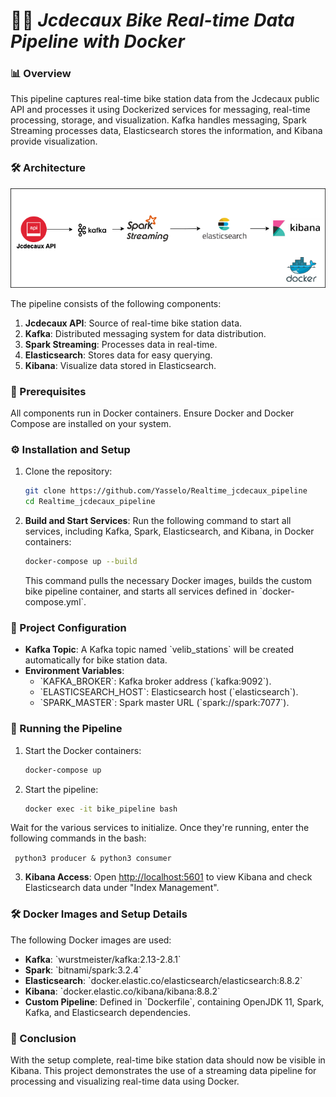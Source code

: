 
# 🚴‍♂️ _Jcdecaux Bike Real-time Data Pipeline with Docker_

### 📊 Overview
This pipeline captures real-time bike station data from the Jcdecaux public API and processes it using Dockerized services for messaging, real-time processing, storage, and visualization. Kafka handles messaging, Spark Streaming processes data, Elasticsearch stores the information, and Kibana  provide visualization.

### 🛠 Architecture
![Jcdecaux Bike Real-time Data Pipeline](files/Architecture.png)

The pipeline consists of the following components:
1. **Jcdecaux API**: Source of real-time bike station data.
2. **Kafka**: Distributed messaging system for data distribution.
3. **Spark Streaming**: Processes data in real-time.
4. **Elasticsearch**: Stores data for easy querying.
5. **Kibana**: Visualize data stored in Elasticsearch.

### 🧰 Prerequisites
All components run in Docker containers. Ensure Docker and Docker Compose are installed on your system.

### ⚙️ Installation and Setup

1. Clone the repository:
   ```bash
   git clone https://github.com/Yasselo/Realtime_jcdecaux_pipeline
   cd Realtime_jcdecaux_pipeline
   ```

2. **Build and Start Services**:
   Run the following command to start all services, including Kafka, Spark, Elasticsearch, and Kibana, in Docker containers:
   ```bash
   docker-compose up --build
   ```

   This command pulls the necessary Docker images, builds the custom bike pipeline container, and starts all services defined in \`docker-compose.yml\`.

### 🔧 Project Configuration

* **Kafka Topic**: A Kafka topic named \`velib_stations\` will be created automatically for bike station data.
* **Environment Variables**:
  - \`KAFKA_BROKER\`: Kafka broker address (\`kafka:9092\`).
  - \`ELASTICSEARCH_HOST\`: Elasticsearch host (\`elasticsearch\`).
  - \`SPARK_MASTER\`: Spark master URL (\`spark://spark:7077\`).

### 🚀 Running the Pipeline

1. Start the Docker containers:
   ```bash
   docker-compose up
   ```
2. Start the pipeline:
   ```bash
   docker exec -it bike_pipeline bash
   ```
Wait for the various services to initialize. Once they're running, enter the following commands in the bash:

``` python3 producer & python3 consumer```

3. **Kibana Access**: Open [http://localhost:5601](http://localhost:5601) to view Kibana and check Elasticsearch data under "Index Management".


### 🛠 Docker Images and Setup Details

The following Docker images are used:

- **Kafka**: \`wurstmeister/kafka:2.13-2.8.1\`
- **Spark**: \`bitnami/spark:3.2.4\`
- **Elasticsearch**: \`docker.elastic.co/elasticsearch/elasticsearch:8.8.2\`
- **Kibana**: \`docker.elastic.co/kibana/kibana:8.8.2\`
- **Custom Pipeline**: Defined in \`Dockerfile\`, containing OpenJDK 11, Spark, Kafka, and Elasticsearch dependencies.

### 📌 Conclusion
With the setup complete, real-time bike station data should now be visible in Kibana. This project demonstrates the use of a streaming data pipeline for processing and visualizing real-time data using Docker.


